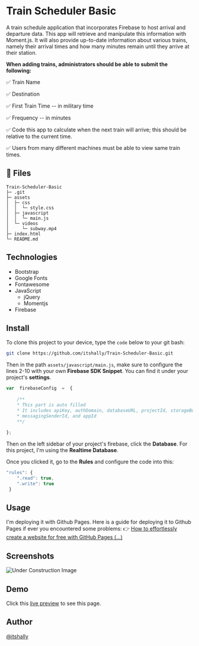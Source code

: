 ﻿
# Train Scheduler Basic

A train schedule application that incorporates Firebase to host arrival and departure data. This app will retrieve and manipulate this information with Moment.js. It will also provide up-to-date information about various trains, namely their arrival times and how many minutes remain until they arrive at their station.

**When adding trains, administrators should be able to submit the following:**

:white_check_mark: Train Name

:white_check_mark: Destination

:white_check_mark: First Train Time -- in military time

:white_check_mark: Frequency -- in minutes

:white_check_mark: Code this app to calculate when the next train will arrive; this should be relative to the current time.

:white_check_mark: Users from many different machines must be able to view same train times.

## :open_file_folder: Files
```
Train-Scheduler-Basic
├─ .git
├─ assets
│  ├─ css
│  │  └─ style.css
│  ├─ javascript
│  │  └─ main.js
│  └─ videos
│     └─ subway.mp4
├─ index.html
└─ README.md
```

## Technologies
- Bootstrap
- Google Fonts
- Fontawesome
- JavaScript
  - jQuery
  - Momentjs
- Firebase

## Install
To clone this project to your device, type the `code` below to your git bash:
```bash
git clone https://github.com/itshally/Train-Scheduler-Basic.git
```

Then in the path `assets/javascript/main.js`, make sure to configure the lines 2-10 with your own **Firebase SDK Snippet**. You can find it under your project's **settings**.
```javascript
var  firebaseConfig  =  {
	
	/**
	* This part is auto filled
	* It includes apiKey, authDomain, databaseURL, projectId, storageBucket,
	* messagingSenderId, and appId
	**/
	
};
```
Then on the left sidebar of your project's firebase, click the **Database**. For this project, I'm using the **Realtime Database**.

Once you clicked it, go to the **Rules** and configure the code into this:
```javascript
"rules": {
    ".read": true,
    ".write": true
 }
```

## Usage
I'm deploying it with Github Pages. 
Here is a guide for deploying it to Github Pages if ever you encountered some problems: 
:point_right: [How to effortlessly create a website for free with GitHub Pages (...)](https://towardsdatascience.com/how-to-create-a-free-github-pages-website-53743d7524e1)

## Screenshots
![Under Construction Image](https://cdn.pixabay.com/photo/2017/06/20/08/12/maintenance-2422173_960_720.png)

## Demo
Click this [live preview](https://itshally.github.io/Train-Scheduler-Basic/) to see this page.

## Author
[@itshally](https://itshally.github.io/)
